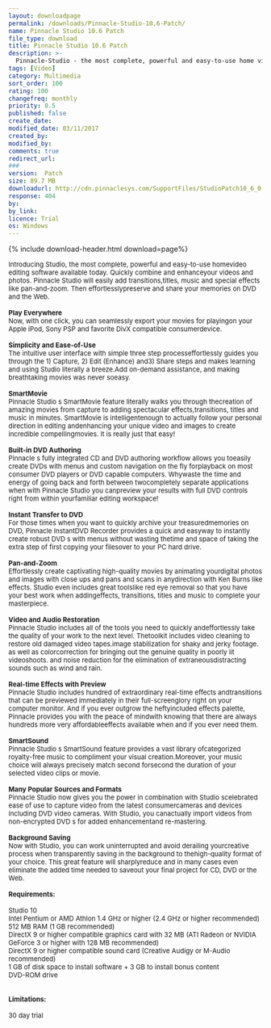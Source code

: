 ```yaml
---
layout: downloadpage
permalink: /downloads/Pinnacle-Studio-10,6-Patch/
name: Pinnacle Studio 10.6 Patch
file_type: download
title: Pinnacle Studio 10.6 Patch
description: >-
  Pinnacle-Studio - the most complete, powerful and easy-to-use home video editing software available today
tags: [Video]
category: Multimedia
sort_order: 100
rating: 100
changefreq: monthly
priority: 0.5
published: false
create_date: 
modified_date: 03/11/2017
created_by: 
modified_by: 
comments: true
redirect_url: 
### 
version:  Patch
size: 89.7 MB
downloadurl: http://cdn.pinnaclesys.com/SupportFiles/StudioPatch10_6_0.exe
response: 404
by: 
by_link: 
licence: Trial 
os: Windows
---
```


{% include download-header.html download=page%}

<p style="fix-download-text !important">
<p><font size="2"><p>Introducing Studio, the most complete, powerful and easy-to-use homevideo editing software available today. Quickly combine and enhanceyour videos and photos. Pinnacle Studio will easily add transitions,titles, music and special effects like pan-and-zoom. Then effortlesslypreserve and share your memories on DVD and the Web.<br />
<br />
<strong>Play Everywhere</strong><br />
Now, with one click, you can seamlessly export your movies for playingon your Apple iPod, Sony PSP and favorite DivX compatible consumerdevice.<br />
<br />
<strong>Simplicity and Ease-of-Use </strong><br />
The intuitive user interface with simple three step processeffortlessly guides you through the 1) Capture, 2) Edit (Enhance) and3) Share steps and makes learning and using Studio literally a breeze.Add on-demand assistance, and making breathtaking movies was never soeasy.<br />
<br />
<strong>SmartMovie</strong><br />
Pinnacle Studio s SmartMovie feature literally walks you through thecreation of amazing movies from capture to adding spectacular effects,transitions, titles and music in minutes. SmartMovie is intelligentenough to actually follow your personal direction in editing andenhancing your unique video and images to create incredible compellingmovies. It is really just that easy!<br />
<br />
<strong>Built-in DVD Authoring</strong><br />
Pinnacle s fully integrated CD and DVD authoring workflow allows you toeasily create DVDs with menus and custom navigation on the fly forplayback on most consumer DVD players or DVD capable computers. Whywaste the time and energy of going back and forth between twocompletely separate applications when with Pinnacle Studio you canpreview your results with full DVD controls right from within yourfamiliar editing workspace!<br />
<br />
<strong>Instant Transfer to DVD </strong><br />
For those times when you want to quickly archive your treasuredmemories on DVD, Pinnacle InstantDVD Recorder provides a quick and easyway to instantly create robust DVD s with menus without wasting thetime and space of taking the extra step of first copying your filesover to your PC hard drive.<br />
<br />
<strong>Pan-and-Zoom </strong><br />
Effortlessly create captivating high-quality movies by animating yourdigital photos and images with close ups and pans and scans in anydirection with Ken Burns like effects. Studio even includes great toolslike red eye removal so that you have your best work when addingeffects, transitions, titles and music to complete your masterpiece.<br />
<br />
<strong>Video and Audio Restoration </strong><br />
Pinnacle Studio includes all of the tools you need to quickly andeffortlessly take the quality of your work to the next level. Thetoolkit includes video cleaning to restore old damaged video tapes.image stabilization for shaky and jerky footage. as well as colorcorrection for bringing out the genuine quality in poorly lit videoshoots. and noise reduction for the elimination of extraneousdistracting sounds such as wind and rain.<br />
<br />
<strong>Real-time Effects with Preview</strong><br />
Pinnacle Studio includes hundred of extraordinary real-time effects andtransitions that can be previewed immediately in their full-screenglory right on your computer monitor. And if you ever outgrow the heftyincluded effects palette, Pinnacle provides you with the peace of mindwith knowing that there are always hundreds more very affordableeffects available when and if you ever need them.<br />
<br />
<strong>SmartSound</strong><br />
Pinnacle Studio s SmartSound feature provides a vast library ofcategorized royalty-free music to compliment your visual creation.Moreover, your music choice will always precisely match second forsecond the duration of your selected video clips or movie.<br />
<br />
<strong>Many Popular Sources and Formats</strong><br />
Pinnacle Studio now gives you the power in combination with Studio scelebrated ease of use to capture video from the latest consumercameras and devices including DVD video cameras. With Studio, you canactually import videos from non-encrypted DVD s for added enhancementand re-mastering.<br />
<br />
<strong>Background Saving </strong><br />
Now with Studio, you can work uninterrupted and avoid derailing yourcreative process when transparently saving in the background to thehigh-quality format of your choice. This great feature will sharplyreduce and in many cases even eliminate the added time needed to saveout your final project for CD, DVD or the Web.<br />
<br />
<span><strong>Requirements:</strong></span><br />
<br />
Studio 10<br />
Intel Pentium or AMD Athlon 1.4 GHz or higher (2.4 GHz or higher recommended) <br />
512 MB RAM (1 GB recommended) <br />
DirectX 9 or higher compatible graphics card with 32 MB (ATI Radeon or NVIDIA GeForce 3 or higher with 128 MB recommended) <br />
DirectX 9 or higher compatible sound card (Creative Audigy or M-Audio recommended) <br />
1 GB of disk space to install software + 3 GB to install bonus content <br />
DVD-ROM drive <br />
<br />
<br />
<span><strong>Limitations:</strong></span><br />
<br />
30 day trial</p></p></p>
